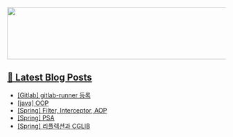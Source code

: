 <a href="https://github.com/devxb/gitanimals">
<img
  src="https://render.gitanimals.org/lines/hyunjong-96"
  width="600"
  height="120"
/>

## 📕 Latest Blog Posts

</a><ul><li><a href='https://hyunjong96.tistory.com/35' target='_blank'>[Gitlab] gitlab-runner 등록</a></li><li><a href='https://hyunjong96.tistory.com/34' target='_blank'>[java] OOP</a></li><li><a href='https://hyunjong96.tistory.com/33' target='_blank'>[Spring] Filter, Interceptor, AOP</a></li><li><a href='https://hyunjong96.tistory.com/32' target='_blank'>[Spring] PSA</a></li><li><a href='https://hyunjong96.tistory.com/31' target='_blank'>[Spring] 리플렉션과 CGLIB</a></li></ul>